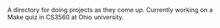 A directory for doing projects as they come up. Currently working on a Make quiz in CS3560 at Ohio university.
